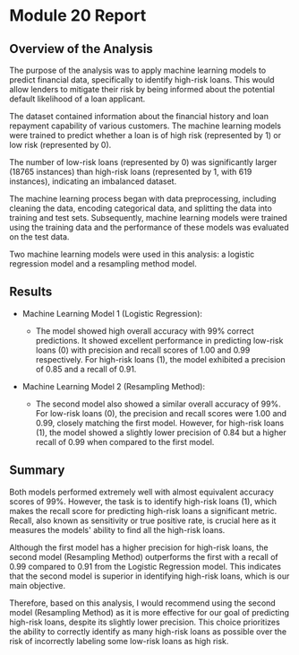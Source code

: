 # Module 20 Report

## Overview of the Analysis

The purpose of the analysis was to apply machine learning models to predict financial data, specifically to identify high-risk loans. This would allow lenders to mitigate their risk by being informed about the potential default likelihood of a loan applicant.

The dataset contained information about the financial history and loan repayment capability of various customers. The machine learning models were trained to predict whether a loan is of high risk (represented by 1) or low risk (represented by 0). 

The number of low-risk loans (represented by 0) was significantly larger (18765 instances) than high-risk loans (represented by 1, with 619 instances), indicating an imbalanced dataset.

The machine learning process began with data preprocessing, including cleaning the data, encoding categorical data, and splitting the data into training and test sets. Subsequently, machine learning models were trained using the training data and the performance of these models was evaluated on the test data.

Two machine learning models were used in this analysis: a logistic regression model and a resampling method model.

## Results

* Machine Learning Model 1 (Logistic Regression):
  * The model showed high overall accuracy with 99% correct predictions. It showed excellent performance in predicting low-risk loans (0) with precision and recall scores of 1.00 and 0.99 respectively. For high-risk loans (1), the model exhibited a precision of 0.85 and a recall of 0.91. 

* Machine Learning Model 2 (Resampling Method):
  * The second model also showed a similar overall accuracy of 99%. For low-risk loans (0), the precision and recall scores were 1.00 and 0.99, closely matching the first model. However, for high-risk loans (1), the model showed a slightly lower precision of 0.84 but a higher recall of 0.99 when compared to the first model.

## Summary

Both models performed extremely well with almost equivalent accuracy scores of 99%. However, the task is to identify high-risk loans (1), which makes the recall score for predicting high-risk loans a significant metric. Recall, also known as sensitivity or true positive rate, is crucial here as it measures the models' ability to find all the high-risk loans.

Although the first model has a higher precision for high-risk loans, the second model (Resampling Method) outperforms the first with a recall of 0.99 compared to 0.91 from the Logistic Regression model. This indicates that the second model is superior in identifying high-risk loans, which is our main objective.

Therefore, based on this analysis, I would recommend using the second model (Resampling Method) as it is more effective for our goal of predicting high-risk loans, despite its slightly lower precision. This choice prioritizes the ability to correctly identify as many high-risk loans as possible over the risk of incorrectly labeling some low-risk loans as high risk.

